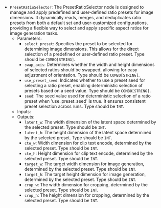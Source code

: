 - `PresetRatioSelector`: The PresetRatioSelector node is designed to manage and apply predefined and user-defined ratio presets for image dimensions. It dynamically reads, merges, and deduplicates ratio presets from both a default set and user-customized configurations, providing a flexible way to select and apply specific aspect ratios for image generation tasks.
    - Parameters:
        - `select_preset`: Specifies the preset to be selected for determining image dimensions. This allows for the direct selection of a predefined or user-defined ratio preset. Type should be `COMBO[STRING]`.
        - `swap_axis`: Determines whether the width and height dimensions of selected ratios should be swapped, allowing for easy adjustment of orientation. Type should be `COMBO[STRING]`.
        - `use_preset_seed`: Indicates whether to use a preset seed for selecting a ratio preset, enabling deterministic selection of presets based on a seed value. Type should be `COMBO[STRING]`.
        - `seed`: The seed value used for deterministic selection of a ratio preset when 'use_preset_seed' is true. It ensures consistent preset selection across runs. Type should be `INT`.
    - Inputs:
    - Outputs:
        - `latent_w`: The width dimension of the latent space determined by the selected preset. Type should be `INT`.
        - `latent_h`: The height dimension of the latent space determined by the selected preset. Type should be `INT`.
        - `cte_w`: Width dimension for clip text encode, determined by the selected preset. Type should be `INT`.
        - `cte_h`: Height dimension for clip text encode, determined by the selected preset. Type should be `INT`.
        - `target_w`: The target width dimension for image generation, determined by the selected preset. Type should be `INT`.
        - `target_h`: The target height dimension for image generation, determined by the selected preset. Type should be `INT`.
        - `crop_w`: The width dimension for cropping, determined by the selected preset. Type should be `INT`.
        - `crop_h`: The height dimension for cropping, determined by the selected preset. Type should be `INT`.
